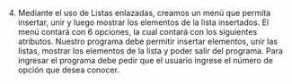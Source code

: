 4. Mediante el uso de Listas enlazadas, creamos un menú que permita insertar, unir y luego mostrar los elementos de la lista insertados. El menú contará con 6 opciones, la cual contará con los siguientes atributos. Nuestro programa debe permitir insertar elementos, unir las listas, mostrar los elementos de la lista y poder salir del programa. Para ingresar el programa debe pedir que el usuario ingrese el número de opción que desea conocer.